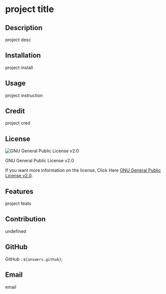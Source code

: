 
  # project title

  ## Description

  project desc

  ## Installation

  project install

  ## Usage

  project instruction

  ## Credit

  project cred

  ## License

  ![GNU General Public License v2.0](https://img.shields.io/badge/License-GPL_v2-blue.svg)

  GNU General Public License v2.0

  If you want more information on the license, Click Here [GNU General Public License v2.0](https://www.gnu.org/licenses/old-licenses/gpl-2.0.en.html).

  ## Features

  project feats

  ## Contribution

  undefined

  ## GitHub

  GitHub : `${answers.github}`;

  ## Email

  email
  
  